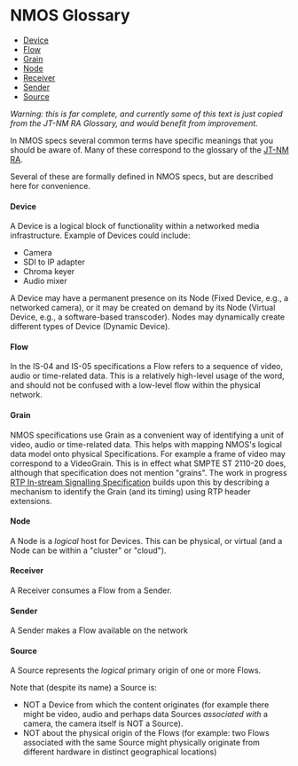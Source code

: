 # NMOS Glossary
[//]: # (ToC goes after this comment. Create it with "gh-md-toc")

* [Device](#device)
* [Flow](#flow)
* [Grain](#grain)
* [Node](#node)
* [Receiver](#receiver)
* [Sender](#sender)
* [Source](#source)

[//]: # (ToC goes before this comment)

_Warning: this is far complete, and currently some of this text is just copied from the JT-NM RA Glossary, and would benefit from improvement._

In NMOS specs several common terms have specific meanings that you should be aware of. Many of these correspond to the glossary of the [JT-NM RA].

Several of these are formally defined in NMOS specs, but are described here for convenience.

#### Device

A Device is a logical block of functionality within a networked media infrastructure. Example of Devices could include:
- Camera
- SDI to IP adapter
- Chroma keyer
- Audio mixer

A Device may have a permanent presence on its Node (Fixed Device, e.g., a networked camera), or it may be created on demand by its Node (Virtual Device, e.g., a software-based transcoder). Nodes may dynamically create different types of Device (Dynamic Device).


#### Flow

In the IS-04 and IS-05 specifications a Flow refers to a sequence of video, audio or time-related data. This is a relatively high-level usage of the word, and should not be confused with a low-level flow within the physical network.


#### Grain

NMOS specifications use Grain as a convenient way of identifying a unit of video, audio or time-related data. This helps with mapping NMOS's logical data model onto physical Specifications. For example a frame of video may correspond to a VideoGrain.  This is in effect what SMPTE ST 2110-20 does, although that specification does not mention "grains".  The work in progress [RTP In-stream Signalling Specification] builds upon this by describing a mechanism to identify the Grain (and its timing) using RTP header extensions.


#### Node

A Node is a _logical_ host for Devices. This can be physical, or virtual (and a Node can be within a "cluster" or "cloud").

#### Receiver

A Receiver consumes a Flow from a Sender.

#### Sender

A Sender makes a Flow available on the network

#### Source

A Source represents the _logical_ primary origin of one or more Flows.

Note that (despite its name) a Source is:
- NOT a Device from which the content originates (for example there might be video, audio and perhaps data Sources _associated with_ a camera, the camera itself is NOT a Source).
- NOT about the physical origin of the Flows (for example: two Flows associated with the same Source might physically originate from different hardware in distinct geographical locations)

[//]: # (References/Links)

[JT-NM RA]: http://jt-nm.org/RA-1.0/ "Joint Task Force on Networked Media (JT-NM): Reference Architecture V1.0"

[RTP In-stream Signalling Specification]: https://amwa-tv.github.io/nmos-in-stream-id-timing "AMWA WIP Specification: In-stream Signalling of Identity and Timing information for RTP streams"